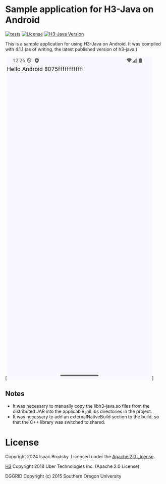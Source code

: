 # Sample application for H3-Java on Android

[![tests](https://github.com/isaacbrodsky/h3-android-sample/workflows/test/badge.svg)](https://github.com/isaacbrodsky/h3-android-sample/actions)
[![License](https://img.shields.io/badge/License-Apache%202.0-blue.svg)](LICENSE)
[![H3-Java Version](https://img.shields.io/badge/h3-java-v4.1.1-blue.svg)](https://github.com/uber/h3-java/releases/tag/v4.1.1)

This is a sample application for using H3-Java on Android. It was compiled with 4.1.1 (as of writing, the latest published version of h3-java.)

[![Hello world screenshot](./Screenshot.png)]

## Notes

* It was necessary to manually copy the libh3-java.so files from the distributed JAR into the applicable jniLibs directories in the project.
* It was necessary to add an externalNativeBuild section to the build, so that the C++ library was switched to shared.

# License

Copyright 2024 Isaac Brodsky.
Licensed under the [Apache 2.0 License](./LICENSE).

[H3](https://github.com/uber/h3) Copyright 2018 Uber Technologies Inc. (Apache 2.0 License)

DGGRID Copyright (c) 2015 Southern Oregon University
